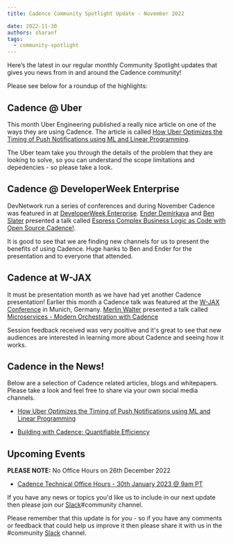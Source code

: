 ```yaml
---
title: Cadence Community Spotlight Update - November 2022

date: 2022-11-30
authors: sharanf
tags:
  - community-spotlight
---
```


Here’s the latest in our regular monthly Community Spotlight updates that gives you news from in and around the Cadence community!

Please see below for a roundup of the highlights:

## Cadence @ Uber ##

This month Uber Engineering published a really nice article on one of the ways they are using Cadence. The article is called [How Uber Optimizes the Timing of Push Notifications using ML and Linear Programming](https://www.uber.com/en-US/blog/how-uber-optimizes-push-notifications-using-ml/).

The Uber team take you through the details of the problem that they are looking to solve, so you can understand the scope limitations and depedencies - so please take a look.

## Cadence @ DeveloperWeek Enterprise ##

DevNetwork run a series of conferences and during November Cadence was featured in at [DeveloperWeek Enterprise](https://www.developerweek.com/global/conference/enterprise/). [Ender Demirkaya](https://www.linkedin.com/in/enderdemirkaya/) and [Ben Slater](https://www.linkedin.com/in/ben-slater-2720562/) presented a talk called [Espress Complex Business Logic as Code with Open Source Cadence!](https://embed.emamo.com/event/developerweek-enterprise-2022/s/express-complex-business-logic-as-code-with-open-source-cadence-WKLMvo).

It is good to see that we are finding new channels for us to present the benefits of using Cadence. Huge hanks to Ben and Ender for the presentation and to everyone that attended.

<!-- truncate -->

## Cadence at W-JAX ##

It must be presentation month as we have had yet another Cadence presentation! Earlier this month a Cadence talk was featured at the [W-JAX Conference](https://jax.de/munich/) in Munich, Germany.  [Merlin Walter](https://www.linkedin.com/in/merlin-walter/) presented a talk called [Microservices - Modern Orchestration with Cadence](https://jax.de/microservices/microservices-modern-orchestration-approach-with-cadence/)

Session feedback received was very positive and it's great to see that new audiences are interested in learning more about Cadence and seeing how it works.

## Cadence in the News!

Below are a selection of Cadence related articles, blogs and whitepapers. Please take a look and feel free to share via your own social media channels.

- [How Uber Optimizes the Timing of Push Notifications using ML and Linear Programming](https://www.uber.com/en-US/blog/how-uber-optimizes-push-notifications-using-ml/)

- [Building with Cadence: Quantifiable Efficiency](https://www.instaclustr.com/blog/building-with-cadence-quantifiable-efficiency/)

## Upcoming Events

**PLEASE NOTE:** No Office Hours on  26th December 2022

- [Cadence Technical Office Hours - 30th January 2023 @ 9am PT](https://calendar.google.com/calendar/u/0/embed?src=e6r40gp3c2r01054id7e99dlac@group.calendar.google.com&ctz=America/Los_Angeles)

If you have any news or topics you'd like us to include in our next update then please join our [Slack](http://t.uber.com/cadence-slack)#community channel.

Please remember that this update is for you - so if you have any comments or feedback that could help us improve it then please share it with us in the #community [Slack](http://t.uber.com/cadence-slack) channel.
